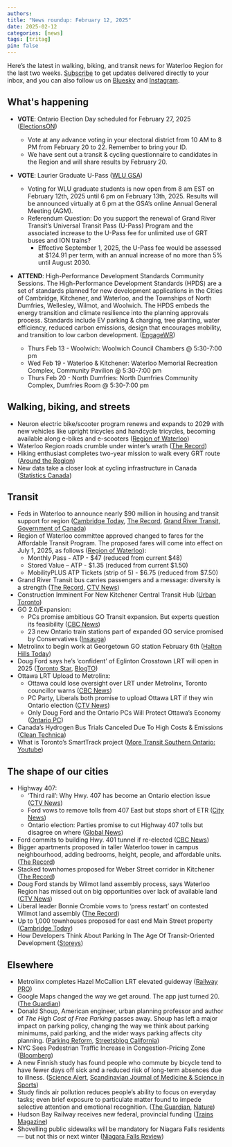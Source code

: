 ```yaml
---
authors: 
title: "News roundup: February 12, 2025"
date: 2025-02-12
categories: [news]
tags: [tritag]
pin: false
---
```


Here’s the latest in walking, biking, and transit news for Waterloo Region for the last two weeks. [Subscribe](https://eepurl.com/4Mtkf) to get updates delivered directly to your inbox, and you can also follow us on [Bluesky](https://bsky.app/profile/tritag.ca) and [Instagram](https://www.instagram.com/tritag.ca/).

## What's happening

* **VOTE**: Ontario Election Day scheduled for February 27, 2025 ([ElectionsON](https://www.elections.on.ca/en.html))  
  * Vote at any advance voting in your electoral district from 10 AM to 8 PM from February 20 to 22\. Remember to bring your ID.  
  * We have sent out a transit & cycling questionnaire to candidates in the Region and will share results by February 20\. 

* **VOTE**: Laurier Graduate U-Pass ([WLU GSA](https://www.wlugsa.ca/referendum))   
  * Voting for WLU graduate students is now open from 8 am EST on February 12th, 2025 until 6 pm on February 13th, 2025\. Results will be announced virtually at 6 pm at the GSA’s online Annual General Meeting (AGM).  
  * Referendum Question: Do you support the renewal of Grand River Transit’s Universal Transit Pass (U-Pass) Program and the associated increase to the U-Pass fee for unlimited use of GRT buses and ION trains?   
    * Effective September 1, 2025, the U-Pass fee would be assessed at $124.91 per term, with an annual increase of no more than 5% until August 2030\.

* **ATTEND**: High-Performance Development Standards Community Sessions. The High-Performance Development Standards (HPDS) are a set of standards planned for new development applications in the Cities of Cambridge, Kitchener, and Waterloo, and the Townships of North Dumfries, Wellesley, Wilmot, and Woolwich. The HPDS embeds the energy transition and climate resilience into the planning approvals process. Standards include EV parking & charging, tree planting, water efficiency, reduced carbon emissions, design that encourages mobility, and transition to low carbon development. ([EngageWR](https://www.engagewr.ca/high-performance-development-standards))  
  * Thurs Feb 13 \- Woolwich: Woolwich Council Chambers @ 5:30-7:00 pm  
  * Wed Feb 19 \- Waterloo & Kitchener: Waterloo Memorial Recreation Complex, Community Pavilion @ 5:30-7:00 pm  
  * Thurs Feb 20 \- North Dumfries: North Dumfries Community Complex, Dumfries Room @ 5:30-7:00 pm

## Walking, biking, and streets

* Neuron electric bike/scooter program renews and expands to 2029 with new vehicles like upright tricycles and handcycle tricycles, becoming available along e-bikes and e-scooters ([Region of Waterloo](https://www.regionofwaterloo.ca/modules/news/index.aspx?newsId=a4f92851-34b2-4cb5-8d57-9944ad8f27e3))  
* Waterloo Region roads crumble under winter’s wrath ([The Record](https://www.therecord.com/news/waterloo-region/waterloo-region-roads-crumble-under-winters-wrath/article_d613a95c-6ea4-5d38-b044-c0a9d6e41605.html))  
* Hiking enthusiast completes two-year mission to walk every GRT route ([Around the Region](https://aroundtheregion.ca/hiking-enthusiast-completes-two-year-mission-to-walk-every-grt-route/))  
* New data take a closer look at cycling infrastructure in Canada ([Statistics Canada](https://www.statcan.gc.ca/o1/en/plus/7731-new-data-take-closer-look-cycling-infrastructure-canada?utm_source=fb&utm_medium=smo&utm_campaign=statcan-statcan-statscan-plus&fbclid=IwZXh0bgNhZW0CMTEAAR29_Sze-Mg17R824luQvvn9WJxn-wyumoS8H4LFe7brk4HHyABhkNMgvRc_aem_b1g33yDwwr0sFTM6ctU20Q))

## Transit

* Feds in Waterloo to announce nearly $90 million in housing and transit support for region ([Cambridge Today](https://www.cambridgetoday.ca/local-news/feds-in-waterloo-to-announce-nearly-90-million-in-housing-and-transit-support-for-region-10179937), [The Record](https://www.therecord.com/news/waterloo-region/feds-announce-funding-for-waterloo-region-public-transit-womens-shelter/article_81b39f86-e504-5e15-aecb-248d0063166f.html), [Grand River Transit](https://www.grt.ca/Modules/News/index.aspx?newsId=7c8dea67-7ff0-44e4-a343-efc1646058b3&feedId=bbee2b8e-91b6-4696-8c3d-481dbf28de8e,24b9d7cd-762a-4496-ad74-4e816cb9adc8,d23e5a74-6488-4978-9740-594267f59ea8,38cb3425-641c-49a2-a83b-f03081ea8431,31820c97-a4b0-4704-ab8b-7c088247077a,69a9e0f5-98d5-4bcc-8f1e-5537cb4c997b), [Government of Canada](https://www.canada.ca/en/housing-infrastructure-communities/news/2025/02/ensuring-long-term-predictable-public-transit-funding-and-moving-forward-with-an-agreement-to-support-people-living-without-homes.html))  
* Region of Waterloo committee approved changed  to fares for the Affordable Transit Program. The proposed fares will come into effect on July 1, 2025, as follows ([Region of Waterloo](https://pub-regionofwaterloo.escribemeetings.com/Players/ISIStandAlonePlayer.aspx?Id=859e6a6d-14e4-4963-b32d-25bdbfa1874d)):  
  * Monthly Pass \- ATP \- $47 (reduced from current $48)  
  * Stored Value – ATP \- $1.35 (reduced from current $1.50)  
  * MobilityPLUS ATP Tickets (strip of 5\) \- $6.75 (reduced from $7.50)  
* Grand River Transit bus carries passengers and a message: diversity is a strength ([The Record](https://www.therecord.com/news/waterloo-region/grand-river-transit-bus-carries-passengers-and-a-message-diversity-is-a-strength/article_f7e4dfd0-8d8c-5dbe-b49f-33faf35b7113.html), [CTV News](https://www.ctvnews.ca/kitchener/article/laurier-students-artwork-celebrates-strength-in-diversity-for-black-history-month/))  
* Construction Imminent For New Kitchener Central Transit Hub ([Urban Toronto](https://urbantoronto.ca/news/2025/02/construction-imminent-new-kitchener-central-transit-hub.57883))  
* GO 2.0/Expansion:  
  * PCs promise ambitious GO Transit expansion. But experts question its feasibility ([CBC News](https://www.cbc.ca/news/canada/toronto/go-transit-expansion-election-1.7453929))  
  * 23 new Ontario train stations part of expanded GO service promised by Conservatives ([Insauga](https://www.insauga.com/23-new-ontario-train-stations-part-of-expanded-go-service-promised-by-conservatives/))  
* Metrolinx to begin work at Georgetown GO station February 6th ([Halton Hills Today](https://www.haltonhillstoday.ca/local-news/metrolinx-to-begin-work-at-georgetown-go-station-wednesday-10181375))  
* Doug Ford says he’s ‘confident’ of Eglinton Crosstown LRT will open in 2025 ([Toronto Star](https://www.thestar.com/news/gta/doug-ford-says-hes-confident-of-eglinton-crosstown-lrt-opening-date/article_9e914c3e-e573-11ef-8fa6-979eb684f537.html), [BlogTO](https://www.blogto.com/city/2025/02/eglinton-crosstown-opening-date/))  
* Ottawa LRT Upload to Metrolinx:  
  * Ottawa could lose oversight over LRT under Metrolinx, Toronto councillor warns ([CBC News](https://www.cbc.ca/news/canada/ottawa/ottawa-could-lose-oversight-over-lrt-under-metrolinx-toronto-councillor-warns-1.4445924))  
  * PC Party, Liberals both promise to upload Ottawa LRT if they win Ontario election ([CTV News](https://www.ctvnews.ca/ottawa/article/ontario-will-takeover-operations-of-ottawas-lrt-system-if-pc-party-wins-election-ford-promises/))  
  * Only Doug Ford and the Ontario PCs Will Protect Ottawa’s Economy ([Ontario PC](https://ontariopc.ca/only-doug-ford-and-the-ontario-pcs-will-protect-ottawas-economy/))  
* Canada’s Hydrogen Bus Trials Canceled Due To High Costs & Emissions ([Clean Technica](https://cleantechnica.com/2025/02/05/canadas-hydrogen-bus-trials-canceled-due-to-high-costs-emissions/))  
* What is Toronto’s SmartTrack project ([More Transit Southern Ontario: Youtube](https://www.youtube.com/watch?v=lVwwok_AffI))

## The shape of our cities

* Highway 407:  
  * ‘Third rail’: Why Hwy. 407 has become an Ontario election issue ([CTV News](https://www.ctvnews.ca/toronto/ontario-election-2025/article/third-rail-why-hwy-407-has-become-an-ontario-election-issue/))  
  * Ford vows to remove tolls from 407 East but stops short of ETR ([City News](https://toronto.citynews.ca/video/2025/02/05/ford-vows-to-remove-tolls-from-407-east-but-stops-short-of-etr/))  
  * Ontario election: Parties promise to cut Highway 407 tolls but disagree on where ([Global News](https://globalnews.ca/news/11005123/ontario-election-highway-407-promises/))  
* Ford commits to building Hwy. 401 tunnel if re-elected ([CBC News](https://www.cbc.ca/news/canada/toronto/doug-ford-hwy-401-tunnel-campaign-promise-1.7453508))  
* Bigger apartments proposed in taller Waterloo tower in campus neighbourhood, adding bedrooms, height, people, and affordable units. ([The Record](https://www.therecord.com/news/waterloo-region/bigger-apartments-proposed-in-taller-waterloo-tower-in-campus-neighbourhood/article_9487e32d-b7b5-56ed-840b-e049fa7b006d.html))  
* Stacked townhomes proposed for Weber Street corridor in Kitchener ([The Record](https://www.therecord.com/news/waterloo-region/stacked-townhomes-proposed-for-weber-street-corridor-in-kitchener/article_476d99f7-38c5-5e51-b3e8-4ba431c529e0.html))  
* Doug Ford stands by Wilmot land assembly process, says Waterloo Region has missed out on big opportunities over lack of available land ([CTV News](https://www.ctvnews.ca/kitchener/article/doug-ford-stands-by-wilmot-land-assembly-process-says-waterloo-region-has-missed-out-on-big-opportunities-over-lack-of-available-land/))  
* Liberal leader Bonnie Crombie vows to ‘press restart’ on contested Wilmot land assembly ([The Record](https://www.therecord.com/news/waterloo-region/liberal-leader-vows-to-press-restart-on-contested-wilmot-land-assembly/article_a94387e7-d20a-50be-bed5-760ce3a49211.html))  
* Up to 1,000 townhouses proposed for east end Main Street property ([Cambridge Today](https://www.cambridgetoday.ca/local-news/up-to-1000-townhouses-proposed-for-east-end-main-street-property-10193416))  
* How Developers Think About Parking In The Age Of Transit-Oriented Development ([Storeys](https://storeys.com/metro-vancouver-residential-parking-development-costs/))

## Elsewhere

* Metrolinx completes Hazel McCallion LRT elevated guideway ([Railway PRO](https://www.railwaypro.com/wp/metrolinx-completes-hazel-mccallion-lrt-elevated-guideway/))  
* Google Maps changed the way we get around. The app just turned 20\. ([The Guardian](https://www.theguardian.com/technology/2025/feb/09/google-maps-turns-20-anniversary-feature))  
* Donald Shoup, American engineer, urban planning professor and author of *The High Cost of Free Parking* passes away. Shoup has left a major impact on parking policy, changing the way we think about parking minimums, paid parking, and the wider ways parking affects city planning. ([Parking Reform](https://parkingreform.org/donald-shoup/), [Streetsblog California](https://cal.streetsblog.org/2025/02/08/streetsblog-mourns-the-passing-of-donald-shoup))  
* NYC Sees Pedestrian Traffic Increase in Congestion-Pricing Zone ([Bloomberg](https://www.bloomberg.com/news/articles/2025-02-06/nyc-sees-pedestrian-traffic-increase-in-congestion-pricing-zone))  
* A new Finnish study has found people who commute by bicycle tend to have fewer days off sick and a reduced risk of long-term absences due to illness. ([Science Alert](https://www.sciencealert.com/people-who-cycle-to-work-take-fewer-sick-days-but-why), [Scandinavian Journal of Medicine & Science in Sports](https://onlinelibrary.wiley.com/doi/10.1111/sms.70001))  
* Study finds air pollution reduces people’s ability to focus on everyday tasks; even brief exposure to particulate matter found to impede selective attention and emotional recognition. ([The Guardian](https://www.theguardian.com/environment/2025/feb/06/air-pollution-affects-peoples-ability-to-focus-on-everyday-tasks-study-finds), [Nature](https://www.nature.com/articles/s41467-025-56508-3))  
* Hudson Bay Railway receives new federal, provincial funding ([Trains Magazine](https://www.trains.com/trn/news-reviews/news-wire/hudson-bay-railway-receives-new-federal-provincial-funding/))  
* Shovelling public sidewalks will be mandatory for Niagara Falls residents — but not this or next winter ([Niagara Falls Review](https://www.niagarafallsreview.ca/news/council/shovelling-public-sidewalks-will-be-mandatory-for-niagara-falls-residents-but-not-this-or-next/article_48ce93c4-bd90-5e4f-acc1-ea9227de2294.html))

